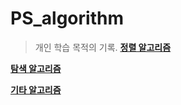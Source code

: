 PS_algorithm
============
> 개인 학습 목적의 기록.
[**정렬 알고리즘**](https://github.com/Kimgooner/PS_algorithm/blob/main/Sorting_algorithms.md)

[**탐색 알고리즘**](https://github.com/Kimgooner/PS_algorithm/blob/main/Searching_algorithms.md)

[**기타 알고리즘**](https://github.com/Kimgooner/PS_algorithm/blob/main/Miscellaneous_algorithms.md)
